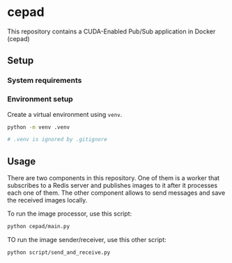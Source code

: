 # cepad

This repository contains a CUDA-Enabled Pub/Sub application in Docker (cepad)

## Setup

### System requirements

### Environment setup

Create a virtual environment using `venv`.

```bash
python -m venv .venv

# .venv is ignored by .gitignore
```

## Usage

There are two components in this repository. One of them is a worker that subscribes
to a Redis server and publishes images to it after it processes each one of them. The
other component allows to send messages and save the received images locally.

To run the image processor, use this script:

```bash
python cepad/main.py
```

TO run the image sender/receiver, use this other script:

```bash
python script/send_and_receive.py
```

